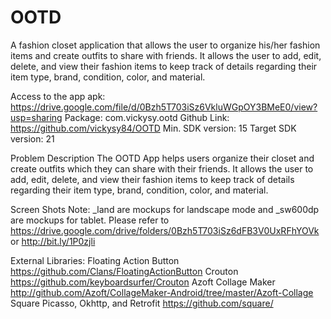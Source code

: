 # OOTD
A fashion closet application that allows the user to organize his/her fashion items and create outfits to share with friends. It allows the user to add, edit, delete, and view their fashion items to keep track of details regarding their item type, brand, condition, color, and material.

Access to the app apk: https://drive.google.com/file/d/0Bzh5T703iSz6VkluWGpOY3BMeE0/view?usp=sharing
Package: com.vickysy.ootd
Github Link: https://github.com/vickysy84/OOTD
Min. SDK version: 15
Target SDK version: 21

Problem Description
The OOTD App helps users organize their closet and create outfits which they can share with their friends. It allows the user to add, edit, delete, and view their fashion items to keep track of details regarding their item type, brand, condition, color, and material.

Screen Shots
Note: _land are mockups for landscape mode and _sw600dp are mockups for tablet.
Please refer to https://drive.google.com/drive/folders/0Bzh5T703iSz6dFB3V0UxRFhYOVk or http://bit.ly/1P0zjli

External Libraries:
Floating Action Button
https://github.com/Clans/FloatingActionButton
Crouton
https://github.com/keyboardsurfer/Crouton
Azoft Collage Maker
http://github.com/Azoft/CollageMaker-Android/tree/master/Azoft-Collage
Square Picasso, Okhttp, and Retrofit
https://github.com/square/
